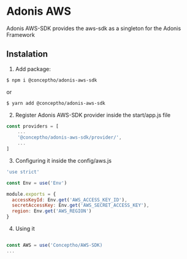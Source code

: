 # Adonis AWS

Adonis AWS-SDK provides the aws-sdk as a singleton for the Adonis Framework

## Instalation

1. Add package:

```bash
$ npm i @conceptho/adonis-aws-sdk
```

or 

```bash
$ yarn add @conceptho/adonis-aws-sdk
```

2. Register Adonis AWS-SDK provider inside the start/app.js file

```js
const providers = [
    ...
    '@conceptho/adonis-aws-sdk/provider/',
    ...
]
```

3. Configuring it inside the config/aws.js

```js
'use strict'

const Env = use('Env')

module.exports = {
  accessKeyId: Env.get('AWS_ACCESS_KEY_ID'),
  secretAccessKey: Env.get('AWS_SECRET_ACCESS_KEY'),
  region: Env.get('AWS_REGION')
}

```

4. Using it

```js

const AWS = use('Conceptho/AWS-SDK) 
...

```